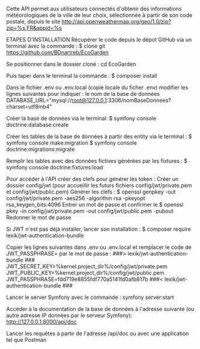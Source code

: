 Cette API permet aux utilisateurs connectés d'obtenir des informations météorologiques de la ville de leur choix, sélectionnée à partir de son code postale, depuis le site http://api.openweathermap.org/geo/1.0/zip?zip=%s,FR&appid=%s

ETAPES D'INSTALLATION
Récupérer le code depuis le dépot GitHub via un terminal avec la commande :
$ clone git https://github.com/BDnartreb/EcoGarden

Se positionner dans le dossier cloné :
cd EcoGarden

Puis taper dans le terminal la commande :
$ composer install

Dans le fichier .env ou .env.local (copie locale du ficher .env) modifier les lignes suivantes pour indiquer :
le nom de la base de données
DATABASE_URL="mysql://root@127.0.0.1:3306/nomBaseDonnees?charset=utf8mb4"

Créer la base de données via le terminal:
$ symfony console doctrine:database:create

Créer les tables de la base de données à partir des entity via le terminal :
$ symfony console make:migration
$ symfony console doctrine:migrations:migrate

Remplir les tables avec des données fictives générées par les fixtures :
$ symfony console doctrine:fixtures:load

Pour accéder à l'API créer des clefs pour générer les token :
Créer un dossier config/jwt (pour accueillir les futurs fichiers  config/jwt/private.pem et  config/jwt/public.pem)
Générer les clefs :
$ openssl genpkey -out config/jwt/private.pem -aes256 -algorithm rsa -pkeyopt rsa_keygen_bits:4096
Entrer un mot de passe et confirmer le
$ openssl pkey -in config/jwt/private.pem -out config/jwt/public.pem -pubout
Redonner le mot de passe

Si JWT n'est pas déjà installer, lancer son installation :
$ composer require lexik/jwt-authentication-bundle

Copier les lignes suivantes dans .env ou .env.local et remplacer le code de JWT_PASSPHRASE= par le mot de passe :
###> lexik/jwt-authentication-bundle ###
JWT_SECRET_KEY=%kernel.project_dir%/config/jwt/private.pem
JWT_PUBLIC_KEY=%kernel.project_dir%/config/jwt/public.pem
JWT_PASSPHRASE=fdd719e8855fdf770a5141fd0afb817b
###< lexik/jwt-authentication-bundle ###

Lancer le server Symfony avec le commande :
symfony server:start

Accéder à la documentation de la base de données à l'adresse suivante (ou autre adresse IP données par le serveur Symfony):
http://127.0.0.1:8000/api/doc

Lancer les requêtes à partir de l'adresse /api/doc ou avec une application tel que Postman